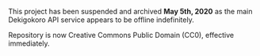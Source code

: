 This project has been suspended and archived **May 5th, 2020** as the main Dekigokoro API service appears to be offline indefinitely.    
  
Repository is now Creative Commons Public Domain (CC0), effective immediately.
